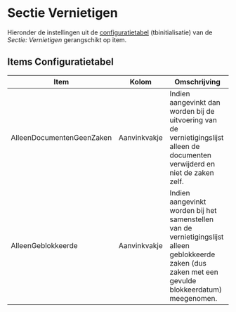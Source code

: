 # Sectie Vernietigen

Hieronder de instellingen uit de [configuratietabel](/docs/instellen_inrichten/configuratie.md) (tbinitialisatie) van de _Sectie: Vernietigen_ gerangschikt op item.

## Items Configuratietabel

| Item                      | Kolom        | Omschrijving                                                                                                                                            |
| ------------------------- | ------------ | ------------------------------------------------------------------------------------------------------------------------------------------------------- |
| AlleenDocumentenGeenZaken | Aanvinkvakje | Indien aangevinkt dan worden bij de uitvoering van de vernietigingslijst alleen de documenten verwijderd en niet de zaken zelf.                         |
| AlleenGeblokkeerde        | Aanvinkvakje | Indien aangevinkt worden bij het samenstellen van de vernietigingslijst alleen geblokkeerde zaken (dus zaken met een gevulde blokkeerdatum) meegenomen. |
